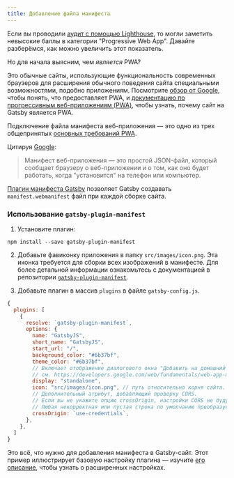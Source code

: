 ```yaml
---
title: Добавление файла манифеста
---
```


Если вы проводили [аудит с помощью Lighthouse](/docs/audit-with-lighthouse/), то могли заметить невысокие баллы в категории "Progressive Web App". Давайте разберёмся, как можно увеличить этот показатель.

Но для начала выясним, чем _является_ PWA?

Это обычные сайты, использующие функциональность современных браузеров для расширения обычного поведения сайта специальными возможностями, подобно приложениям. Посмотрите [обзор от Google](https://developers.google.com/web/progressive-web-apps/), чтобы понять, что предоставляет PWA, и [документацию по прогрессивным веб-приложениям (PWA)](/docs/progressive-web-app/), чтобы узнать, почему сайт на Gatsby является PWA.

Подключение файла манифеста веб-приложения ― это одно из трех общепринятых [основных требований PWA](https://alistapart.com/article/yes-that-web-project-should-be-a-pwa#section1).

Цитируя [Google](https://developers.google.com/web/fundamentals/web-app-manifest/):

> Манифест веб-приложения ― это простой JSON-файл, который сообщает браузеру о веб-приложении и о том, как оно будет работать, когда "установится" на телефон или компьютер.

[Плагин манифеста Gatsby](/packages/gatsby-plugin-manifest/) позволяет Gatsby создавать `manifest.webmanifest` файл при каждой сборке сайта.

### Использование `gatsby-plugin-manifest`

1.  Установите плагин:

```shell
npm install --save gatsby-plugin-manifest
```

2. Добавьте фавиконку приложения в папку `src/images/icon.png`. Эта иконка требуется для сборки всех изображений в манифесте. Для более детальной информации ознакомьтесь с документацией в репозитории [`gatsby-plugin-manifest`](https://github.com/gatsbyjs/gatsby/blob/master/packages/gatsby-plugin-manifest/README.md).

3. Добавьте плагин в массив `plugins` в файле `gatsby-config.js`.

```javascript:title=gatsby-config.js
{
  plugins: [
    {
      resolve: `gatsby-plugin-manifest`,
      options: {
        name: "GatsbyJS",
        short_name: "GatsbyJS",
        start_url: "/",
        background_color: "#6b37bf",
        theme_color: "#6b37bf",
        // Включает отображение диалогового окна "Добавить на домашний экран" и выключает интерфейс браузера (и кнопку "назад")
        // см. https://developers.google.com/web/fundamentals/web-app-manifest/#display
        display: "standalone",
        icon: "src/images/icon.png", // путь относительно корня сайта.
        // Дополнительный атрибут, добавляющий проверку CORS.
        // Если вы не укажите опцию crossOrigin, настройки CORS не будут добавлены в манифест.
        // Любая некорректная или пустая строка по умолчанию преобразуется в `anonymous`
        crossOrigin: `use-credentials`,
      },
    },
  ]
}
```

Это всё, что нужно для добавления манифеста в Gatsby-сайт. Этот пример иллюстрирует базовую настройку плагина ― изучите [его описание](/packages/gatsby-plugin-manifest/?=gatsby-plugin-manifest#automatic-mode), чтобы узнать о расширенных настройках.
